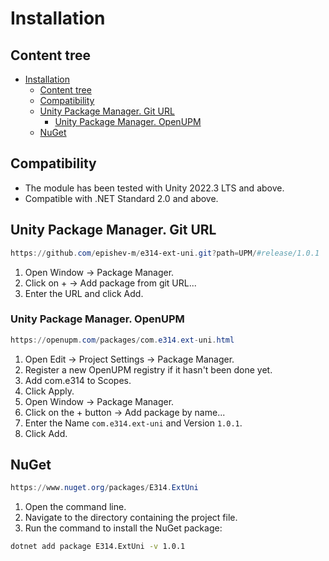 # Installation

## Content tree

- [Installation](#installation)
  - [Content tree](#content-tree)
  - [Compatibility](#compatibility)
  - [Unity Package Manager. Git URL](#unity-package-manager-git-url)
    - [Unity Package Manager. OpenUPM](#unity-package-manager-openupm)
  - [NuGet](#nuget)

## Compatibility

- The module has been tested with Unity 2022.3 LTS and above.
- Compatible with .NET Standard 2.0 and above.

## Unity Package Manager. Git URL

```ps1
https://github.com/epishev-m/e314-ext-uni.git?path=UPM/#release/1.0.1
```

1. Open Window → Package Manager.
2. Click on + → Add package from git URL...
3. Enter the URL and click Add.

### Unity Package Manager. OpenUPM

```ps1
https://openupm.com/packages/com.e314.ext-uni.html
```

1. Open Edit → Project Settings → Package Manager.
2. Register a new OpenUPM registry if it hasn't been done yet.
3. Add com.e314 to Scopes.
4. Click Apply.
5. Open Window → Package Manager.
6. Click on the + button → Add package by name...
7. Enter the Name `com.e314.ext-uni` and Version `1.0.1`.
8. Click Add.

## NuGet

```ps1
https://www.nuget.org/packages/E314.ExtUni
```

1. Open the command line.
2. Navigate to the directory containing the project file.
3. Run the command to install the NuGet package:

```sh
dotnet add package E314.ExtUni -v 1.0.1
```
